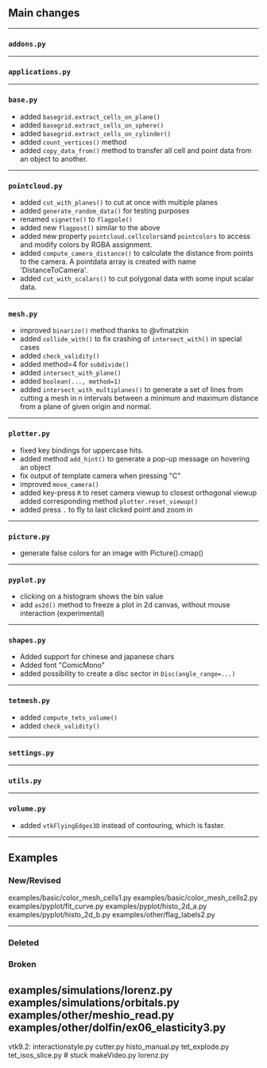 ## Main changes

---
### `addons.py`

---
### `applications.py`

---
### `base.py`
- added `basegrid.extract_cells_on_plane()`
- added `basegrid.extract_cells_on_sphere()`
- added `basegrid.extract_cells_on_cylinder()`
- added `count_vertices()` method
- added `copy_data_from()` method to transfer all cell and point data from an object to another.

---
### `pointcloud.py`
- added `cut_with_planes()` to cut at once with multiple planes
- added `generate_random_data()` for testing purposes
- renamed `vignette()` to `flagpole()`
- added new `flagpost()` similar to the above
- added new property `pointcloud.cellcolors`and `pointcolors`
to access and modify colors by RGBA assignment.
- added `compute_camera_distance()` to calculate the distance from points to the camera.
  A pointdata array is created with name 'DistanceToCamera'.
- added `cut_with_scalars()` to cut polygonal data with some input scalar data.


---
### `mesh.py`
- improved `binarize()` method thanks to @vfmatzkin
- added `collide_with()` to fix crashing of `intersect_with()` in special cases
- added `check_validity()`
- added method=4 for `subdivide()`
- added `intersect_with_plane()`
- added `boolean(..., method=1)`
- added `intersect_with_multiplanes()` to generate a set of lines from cutting a mesh in n intervals
  between a minimum and maximum distance from a plane of given origin and normal.

---
### `plotter.py`
- fixed key bindings for uppercase hits.
- added method `add_hint()` to generate a pop-up message on hovering an object
- fix output of template camera when pressing "C"
- improved `move_camera()`
- added key-press `R` to reset camera viewup to closest orthogonal viewup
  added corresponding method `plotter.reset_viewup()`
- added press `.` to fly to last clicked point and zoom in

---
### `picture.py`
-  generate false colors for an image with Picture().cmap()

---
### `pyplot.py`
- clicking on a histogram shows the bin value
- add `as2d()` method to freeze a plot in 2d canvas, without mouse interaction (experimental)

---
### `shapes.py`
- Added support for chinese and japanese chars
- Added font "ComicMono"
- added possibility to create a disc sector in `Disc(angle_range=...)`

---
### `tetmesh.py`
- added `compute_tets_volume()`
- added `check_validity()`


---
### `settings.py`

---
### `utils.py`

---
### `volume.py`
- added `vtkFlyingEdges3D` instead of contouring, which is faster.


-------------------------
## Examples

### New/Revised
examples/basic/color_mesh_cells1.py
examples/basic/color_mesh_cells2.py
examples/pyplot/fit_curve.py
examples/pyplot/histo_2d_a.py
examples/pyplot/histo_2d_b.py
examples/other/flag_labels2.py

-------------------------
### Deleted

### Broken
examples/simulations/lorenz.py
examples/simulations/orbitals.py
examples/other/meshio_read.py
examples/other/dolfin/ex06_elasticity3.py
-------------------------
vtk9.2:
interactionstyle.py
cutter.py
histo_manual.py
tet_explode.py
tet_isos_slice.py # stuck
makeVideo.py
lorenz.py



